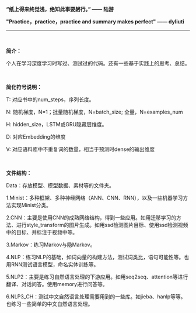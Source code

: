 **“纸上得来终觉浅，绝知此事要躬行。”  —— 陆游**

**"Practice，practice，practice and summary makes perfect" —— dyliuti**

------

<br>

**简介：**

个人在学习深度学习时写过、测试过的代码。还有一些基于实践上的思考、总结。

<br>

**简化符号说明：**

T:   对应书中的num_steps，序列长度。

N:  随机梯度，N=1；批量随机梯度，N=batch_size; 全量，N=examples_num

H:  hidden_size，LSTM或GRU隐藏层维度。

D: 对应Embedding的维度

V: 对应语料库中不重复词的数量，相当于预测时dense的输出维度

<br>

**文件结构：**

Data：存放模型、模型数据、素材等的文件夹。

1.Minist：多种框架、多种神经网络（ANN、CNN、RNN），以及一些机器学习方法实现Minist分类。

2.CNN：主要是使用CNN的成熟网络结构，得到一些应用。如用迁移学习的方法、进行style_transform的图片生成。如用ssd检测图片目标、使用ssd检测视频中的目标、并标注于视频中等。

3.Markov：练习Markov与隐Markov。

4.NLP：练习NLP的基础，如词向量的构建方法，测试词类比，语句可能性等。也用RNN测试语言模型，命名实体训练等。

5.NLP2：主要是练习自然语言处理的下游应用。如用seq2seq、attention等进行翻译、对话问答。使用memory进行问答等。

6.NLP3_CH：测试中文自然语言处理需要用到的一些库。如jieba、hanlp等等。也练习一些简单的中文自然语言处理。